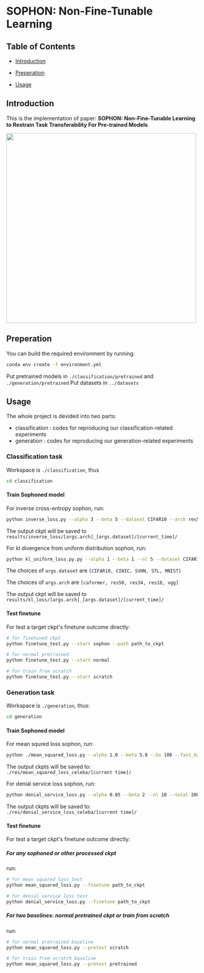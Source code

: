 # SOPHON: Non-Fine-Tunable Learning



## Table of Contents
+ [Introduction](https://github.com/Sophon-NonFinetunableLearning/Sophon/blob/main/Readme.md#introduction)
 
+ [Preperation](https://github.com/Sophon-NonFinetunableLearning/Sophon/blob/main/Readme.md#preperation)

+ [Usage](https://github.com/Sophon-NonFinetunableLearning/Sophon/blob/main/Readme.md#usage)


## Introduction
This is the implementation of paper: **SOPHON: Non-Fine-Tunable Learning to Restrain Task Transferability
For Pre-trained Models**

<img src="https://github.com/Sophon-NonFinetunableLearning/Sophon/blob/main/sophon.png" width="500" align="center"/>




## Preperation

You can build the required environment  by running:

```bash
conda env create -f environment.yml
```
Put pretrained models in ``./classification/pretrained`` and ``./generation/pretrained``
Put datasets in ``../datasets``


## Usage

The whole project is devided into two parts: 	

+ classification : codes for reproducing our classification-related experiments
+ generation : codes for reproducing our generation-related experiments



### Classification task

Workspace is ``./classification``, thus

```bash
cd classification
```

#### Train Sophoned model

For inverse cross-entropy sophon, run:

```bash
python inverse_loss.py --alpha 3 --beta 5 --dataset CIFAR10 --arch res50
```

The output ckpt will be saved to `results/inverse_loss/[args.arch]_[args.dataset]/[current_time]/`

For kl divergence from uniform distribution sophon, run:

```bash
python kl_uniform_loss.py.py --alpha 1 --beta 1 --nl 5 --dataset CIFAR10 --arch res50
```

The choices of ``args.dataset`` are ``[CIFAR10, CINIC, SVHN, STL, MNIST]``

The choices of ``args.arch`` are ``[caformer, res50, res34, res18, vgg]``

The output ckpt will be saved to `results/kl_loss/[args.arch]_[args.dataset]/[current_time]/`



#### Test finetune

For test a target ckpt's finetune outcome directly:

```bash
# for finetuned ckpt
python finetune_test.py --start sophon --path path_to_ckpt

# for normal pretrained
python finetune_test.py --start normal

# for train from scratch
python finetune_test.py --start scratch
```



### Generation task

Workspace is ``./generation``, thus:

```bash
cd generation
```

#### Train Sophoned model

For mean squred loss sophon, run:

```bash
python ./mean_squared_loss.py --alpha 1.0 --beta 5.0 --bs 100 --fast_batches 50 --ml 1 --nl 1
```

The output ckpts will be saved to: `./res/mean_squared_loss_celeba/[current time]/`

For denial service loss sophon, run:

```bash
python denial_service_loss.py --alpha 0.05 --beta 2 --nl 10 --total 200
```

The output ckpts will be saved to: `./res/denial_service_loss_celeba/[current time]/`



#### Test finetune

For test a target ckpt's finetune outcome directly:

##### For any sophoned or other processed ckpt

run:

 ```bash
 # for mean squared loss test
 python mean_squared_loss.py --finetune path_to_ckpt 
 
 # for denial service loss test
 python denial_service_loss.py --finetune path_to_ckpt  
 ```

##### For two baselines: normal pretrained ckpt or train from scratch

run:

```bash
# for normal pretrained baseline
python mean_squared_loss.py --pretest scratch

# for train from scratch baseline
python mean_squared_loss.py --pretest pretrained
```










